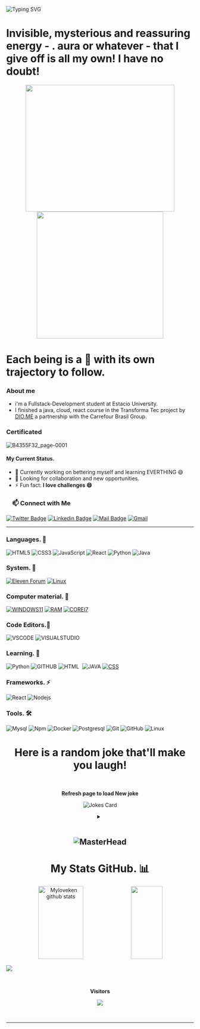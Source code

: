
<!--Title @Myloveken-->
![Typing SVG](https://readme-typing-svg.herokuapp.com/?color=00ffff&size=30%22&font=&center=true&vCenter=true&width=1000&lines=HELLO!👋;i'm+from+of+Haiti;i'm+a+student+Full+Stack+Development+at+Estacio+University;Welcome!)

 # Invisible, mysterious and reassuring energy - . aura or whatever - that I give off is all my own! I have no doubt!
 <!-- START NEW SECTION -->

<p align="center">
  <img src="https://raw.githubusercontent.com/Ayushparikh-code/Ayushparikh-code/main/me.gif" width=400 height=340>
  <img src="https://raw.githubusercontent.com/Ayushparikh-code/Ayushparikh-code/main/new.gif" height=340/>
</p>


<!-- GITHUB ACTIVITY GRAPH -->

# Each being is a 🌟 with its own trajectory to follow.

### About me
- i'm a Fullstack-Development student at Estacio University. 
- I finished a java, cloud, react course in the Transforma Tec project by [DIO.ME](https://web.dio.me/users/cherestek?tab=skills) a partnership with the Carrefour Brasil Group.

### Certificated 
![B4355F32_page-0001](https://github.com/Myloveken/Myloveken/assets/98883069/3bd98d38-a747-4163-b29b-7a33f3c9f135)


#### My Current Status.
- 🌱 Currently working on bettering myself and learning EVERTHING 😄
- 👯 Looking for collaboration and new opportunities.
- ⚡ Fun fact: **I love challenges 😄**

<!-- <img src="https://github.com/rajput2107/rajput2107/blob/master/Assets/Handshake.gif" width="40px">I’m looking to collaborate on **Open-Source Projects** -->

<!-- START NEW SECTION -->
 <!-- CONNECT WITH ME LINKS -->
<h3><a id="user-content-about-me" class="anchor" aria-hidden="true" href="#about-me"><svg class="octicon octicon-link" viewBox="0 0 16 16" version="1.1" width="16" height="16" aria-hidden="true"></a>📫 Connect with Me
</h3>
  
  [![Twitter Badge](https://img.shields.io/badge/Twitter-1DA1F2?style=for-the-badge&logo=twitter&logoColor=white)](https://twitter.com/MYLOVEKENN_)
  [![Linkedin Badge](https://img.shields.io/badge/LinkedIn-0077B5?style=for-the-badge&logo=linkedin&logoColor=white)](https://www.linkedin.com/in/kenlove-chereste-067891188)
  [![Mail Badge](https://img.shields.io/badge/Gmail-D14836?style=for-the-badge&logo=gmail&logoColor=white)](mailto:cherestek@gmail.com)
  [![Gmail](https://img.shields.io/badge/Microsoft_Outlook-0078D4?style=for-the-badge&logo=microsoft-outlook&logoColor=whiteE&amp;color:white)](mailto:kenlovechereste@outlook.fr?subject=[GitHub]%20Acabei%20de%20ver%20o%20seu%20GitHub)
 
<hr>

  
### Languages. 🚧 
![HTML5](https://icongr.am/devicon/html5-original.svg?size=50&color=currentColor)
![CSS3](https://icongr.am/devicon/css3-original.svg?size=50&color=currentColor)
![JavaScript](https://icongr.am/devicon/javascript-original.svg?size=50&color=currentColor)
![React](https://icongr.am/devicon/react-original.svg?size=50&color=currentColor)
![Python](https://icongr.am/devicon/python-original.svg?size=50&color=currentColor)
![Java](https://icongr.am/devicon/java-original.svg?size=50&color=currentColor)
  
  

 ### System. 🏅
  [![Eleven Forum](https://img.shields.io/badge/Eleven%20Forum-0078D6?style=for-the-badge&logo=windows&logoColor=white)](https://www.elevenforum.com/t/custom-icons-for-windows-11-thread-folders-dropbox-google-drive-podcasts-nvme-drive-steam-adobe.448)
  [![Linux](https://img.shields.io/badge/Linux-yellow?style=for-the-badge&logo=linux&logoColor=white)](https://github.com/Myloveken)
  
  
  
  ### Computer material. 💼
  [![WINDOWS11](https://img.shields.io/badge/windows-%230078D6.svg?&style=for-the-badge&logo=windows&logoColor=#C21E56)](https://github.com/Myloveken)
  [![RAM](https://img.shields.io/badge/RAM-32GB-%230071C5.svg?&style=for-the-badge&logoColor=#C21E56)](https://github.com/Myloveken)
  [![COREI7](https://img.shields.io/badge/Intel-Core_i7_10th-0071C5?style=for-the-badge&logo=intel&logoColor=#C21E56)](https://github.com/Myloveken)
  
  
  
  ### Code Editors.🔰
  ![VSCODE](https://img.shields.io/badge/VS_CODE-007ACC?style=for-the-badge&logo=visual-studio-code&logoColor=#C21E56)
  ![VISUALSTUDIO](https://img.shields.io/badge/VISUAL_STUDIO-7733FF?style=for-the-badge&logo=visual-studio&logoColor=#C21E56)
  
  
  
  ### Learning. 📂
  ![Python](https://img.shields.io/badge/Python-14354C?style=for-the-badge&logo=python&logoColor=#C21E56)
  ![GITHUB](https://img.shields.io/badge/GITHUB-000000?style=for-the-badge&logo=github&logoColor=#C21E56)
  ![HTML](https://img.shields.io/badge/-HTML-ECE2FB?style=for-the-badge&logo=HTML5)&nbsp;
  ![JAVA](https://img.shields.io/badge/Java-ED8B00?style=for-the-badge&logo=java&logoColor=white)
  [![CSS](https://img.shields.io/badge/-CSS-1572B6?style=for-the-badge&logo=css3&logoColor=white)](https://www.w3.org/Style/CSS/)
 

 
 ### Frameworks. ⚡
![React](https://img.shields.io/badge/React-20232A?style=for-the-badge&logo=react&logoColor=61DAFB)
![Nodejs](https://img.shields.io/badge/Node.js-339933?style=for-the-badge&logo=nodedotjs&logoColor=white)
  

 
  ### Tools. 🛠 
![Mysql](https://icongr.am/devicon/mysql-original-wordmark.svg?size=50&color=currentColor)
![Npm](https://icongr.am/devicon/npm-original-wordmark.svg?size=50&color=currentColor)
![Docker](https://icongr.am/devicon/docker-original-wordmark.svg?size=50&color=currentColor)
![Postgresql](https://icongr.am/devicon/postgresql-original.svg?size=50&color=currentColor)
![Git](https://icongr.am/devicon/git-original.svg?size=50&color=currentColor)
![GitHub](https://icongr.am/devicon/github-original.svg?size=50&color=currentColor)
![Linux](https://icongr.am/devicon/linux-original.svg?size=50&color=currentColor)
 
 
 
 <!-- START NEW SECTION -->
 
 <div align="center">
  
  
# Here is a random joke that'll make you laugh!
 
 
<!-- START NEW SECTION -->
<div align="center">
 <br>
 <p align="centre"><b> Refresh page to load New joke</b></p>
 
 
![Jokes Card](https://readme-jokes.vercel.app/api)
 
 
 <details><summary align="center"> </samp></summary><p align ="centre"> Refresh page to load New joke</p></details>
<br>
</div>
<h2>
 
![MasterHead](https://mir-s3-cdn-cf.behance.net/project_modules/fs/54b6c068097599.5b50bca476b9b.gif)
 


<!-- START NEW SECTION -->
 
<!-- GITHUB ACTIVITY GRAPH -->
  # My Stats GitHub. 📊
  <img width="49%" height="195px" src="https://github-readme-stats-sigma-five.vercel.app/api?username=Myloveken&show_icons=true&count_private=true&hide_border=true&title_color=00b3ff&icon_color=00b4ff&text_color=c9d1d9&bg_color=0d1117" alt="Myloveken github stats" /> <img width="41%" height="195px" src="https://github-readme-stats-sigma-five.vercel.app/api/top-langs/?username=Myloveken&layout=compact&hide_border=true&title_color=00b3ff&text_color=00b4ff&bg_color=0d1117" />
</div> 

</div>
  
  <!--Sneek Myloveken-->
![](https://github.com/Myloveken/Myloveken/raw/output/github-contribution-grid-snake.svg)
 <!---------------------------------------------------------------------------------------------------------------> 
  <table style="width:100%",>
  
  
  <!-- START NEW SECTION -->
  <!--Visitors Count-->
<div align="center">
<br><p align="centre"><b>Visitors</b></p>  
<p align="center"><img align="center" src="https://profile-counter.glitch.me/{Myloveken}/count.svg" /></p> 
<br></div>
<hr> 
  
